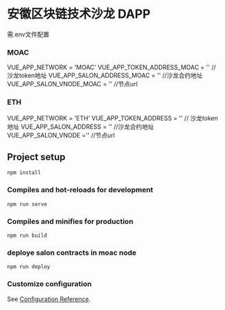 # 安徽区块链技术沙龙 DAPP

需.env文件配置

### MOAC
VUE_APP_NETWORK = 'MOAC'
VUE_APP_TOKEN_ADDRESS_MOAC = ''  // 沙龙token地址
VUE_APP_SALON_ADDRESS_MOAC = ''  //沙龙合约地址
VUE_APP_SALON_VNODE_MOAC = ''  //节点url

### ETH
VUE_APP_NETWORK = 'ETH'
VUE_APP_TOKEN_ADDRESS = ''  // 沙龙token地址
VUE_APP_SALON_ADDRESS = '' //沙龙合约地址
VUE_APP_SALON_VNODE ='' //节点url

## Project setup
```
npm install
```

### Compiles and hot-reloads for development
```
npm run serve
```

### Compiles and minifies for production
```
npm run build
```

### deploye salon contracts in moac node
```
npm run deploy
```


### Customize configuration
See [Configuration Reference](https://cli.vuejs.org/config/).
